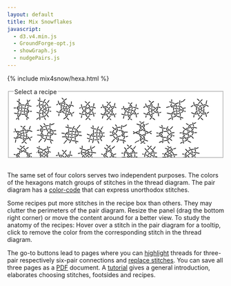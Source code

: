 ```yaml
---
layout: default
title: Mix Snowflakes
javascript:
  - d3.v4.min.js
  - GroundForge-opt.js
  - showGraph.js
  - nudgePairs.js
---
```


<script>{% include mix4snow/hexa.js %}</script>
{% include mix4snow/hexa.html %}

<fieldset style="background: #FFF; max-width:95%; height:145px; overflow: auto; resize: both"><legend>Select a recipe</legend>
<a href="javascript:recipe('crc,crclctc,ctcrc,rcl,c,c',false)" title="123-a"><img src="123-a.png" alt=""></a> &nbsp;
<a href="javascript:recipe('-,ctc,ctc,ctc,ctc,ctc',false)" title="132-a"><img src="132-a.png" alt=""></a> &nbsp;
<a href="javascript:recipe('tctc,rctcl,ctcl,ctct',true)" title="312-a"><img src="312-a.png" alt=""></a> &nbsp;
<a href="javascript:recipe('tc,rclcrc,clcrcl,ct',true)" title="321-a"><img src="321-a.png" alt=""></a> &nbsp;
<a href="javascript:recipe('tcr,lctc,ctcr,lct',false)" title="321-b"><img src="321-b.png" alt=""></a> &nbsp;
<a href="javascript:recipe('tcl,lctc,ctcr,rct',false)" title="321-c"><img src="321-c.png" alt=""></a> &nbsp;
<a href="javascript:recipe('t,lctc,ctcr,ctct',false)" title="321-d"><img src="321-d.png" alt=""></a> &nbsp;
<a href="javascript:recipe('-,c,ctctc,ctctc,ctctc,c',true)" title="126453-a"><img src="126453-a.png" alt=""></a> &nbsp;
<a href="javascript:recipe('t,rc,ctc,rclcr,ctcl,ct',true)" title="153426-a"><img src="153426-a.png" alt=""></a> &nbsp;
<a href="javascript:recipe('t,rctc,ctctcl,ctct',true)" title="154326-a"><img src="154326-a.png" alt=""></a> &nbsp;
<a href="javascript:recipe('-,cr,crcl,clcrclcr,rcrcl,c',false)" title="156423-a"><img src="156423-a.png" alt=""></a> &nbsp;
<a href="javascript:recipe('cr,crcl,clcr,crcl,clcr,c',true)" title="234561-a"><img src="234561-a.png" alt=""></a> &nbsp;
<a href="javascript:recipe('-,cr,crcl,clcr,crcl,cl',false)" title="263451-a"><img src="263451-a.png" alt=""></a> &nbsp;
<a href="javascript:recipe('-,cl,ctcl,crcrcr,rcr,c',true)" title="321546-a"><img src="321546-a.png" alt=""></a> &nbsp;
<a href="javascript:recipe('-,lc,crc,clcrc,clcr,c,crc,cl',true)" title="321654-a"><img src="321654-a.png" alt=""></a> &nbsp;
<a href="javascript:recipe('-,cr,ctcr,clclc,lcl,c',false)" title="321654-b"><img src="321654-b.png" alt=""></a> &nbsp;
<a href="javascript:recipe('ctct,ct,ct,ct,cl,ctc',false)" title="354612-a"><img src="354612-a.png" alt=""></a> &nbsp;
<a href="javascript:recipe('lc,crclclc,crcrclc,cr',false)" title="426153-a"><img src="426153-a.png" alt=""></a> &nbsp;
<a href="javascript:recipe('cr,ctcl,ctcr,ctcl,ctc,c',false)" title="426153-b"><img src="426153-b.png" alt=""></a> &nbsp;
<a href="javascript:recipe('r,lrc,ctcr,lct',false)" title="456123-a"><img src="456123-a.png" alt=""></a> &nbsp;
<a href="javascript:recipe('c,ctc,rclc,ctc,rc,rcl,ctc,c',false)" title="456123-b"><img src="456123-b.png" alt=""></a> &nbsp;
<a href="javascript:recipe('rc,clcrc,clctc,rcl',true)" title="462513-a"><img src="462513-a.png" alt=""></a> &nbsp;
<a href="javascript:recipe('lcrc,clcrc,clcrc,clcr',false)" title="564312-b"><img src="564312-b.png" alt=""></a> &nbsp;
<a href="javascript:recipe('-,c,ctctc,clcr,rctc,c',false)" title="563412-c"><img src="563412-c.png" alt=""></a> &nbsp;
<a href="javascript:recipe('r,c,crc,ctc,lcrcl,ctc,crc,cl',true)" title="623451-a"><img src="623451-a.png" alt=""></a> &nbsp;
<a href="javascript:recipe('-,ctc,ct,crc,ctc,ctc',true)" title="623541-b"><img src="623541-b.png" alt=""></a> &nbsp;
<a href="javascript:recipe('-,cl,ctctcr,ct,ctc,c',false)" title="623541-c"><img src="623541-c.png" alt=""></a> &nbsp;
<a href="javascript:recipe('-,c,ctctc,clcr,rctc,c',false)" title="623541-d"><img src="623541-d.png" alt=""></a> &nbsp;
<a href="/GroundForge-help/snow-mix#recipes-for-the-mixer" rel="help">more...</a>
</fieldset>
<br>

The same set of four colors serves two independent purposes.
The colors of the hexagons match groups of stitches in the thread diagram.
The pair diagram has a [color-code] that can express unorthodox stitches.

Some recipes put more stitches in the recipe box than others.
They may clutter the perimeters of the pair diagram.
Resize the panel (drag the bottom right corner) or move the content around for a better view.
To study the anatomy of the recipes:
Hover over a stitch in the pair diagram for a tooltip, 
click to remove the color from the corresponding stitch in the thread diagram.

The go-to buttons lead to pages where you can [highlight] threads 
for three-pair respectively six-pair connections and [replace stitches].
You can save all three pages as a [PDF] document.
A [tutorial] gives a general introduction, elaborates choosing stitches, footsides and recipes.

[color-code]: /GroundForge-help/color-rules
[tutorial]: /GroundForge-help/snow-mix
[highlight]: /GroundForge-help/clips/color
[replace stitches]: /GroundForge-help/clips/flip
[PDF]: /GroundForge-help/clips/print-as-pdf

